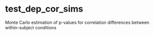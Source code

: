 # test_dep_cor_sims
Monte  Carlo estimation of p-values for correlation differences between within-subject conditions
